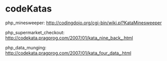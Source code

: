 codeKatas
=========

php_minesweeper: http://codingdojo.org/cgi-bin/wiki.pl?KataMinesweeper

php_supermarket_checkout: http://codekata.pragprog.com/2007/01/kata_nine_back_.html

php_data_munging: http://codekata.pragprog.com/2007/01/kata_four_data_.html


